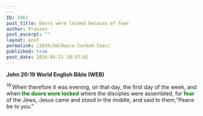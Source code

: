```yaml
---
---
ID: 5961
post_title: Doors were locked because of fear
author: Praison
post_excerpt: ""
layout: post
permalink: /2016/04/doors-locked-fear/
published: true
post_date: 2016-04-11 18:47:01
---
```

<p class="passage-display"><strong><span class="passage-display-bcv">John 20:19
</span><span class="passage-display-version">World English Bible (WEB)</span></strong></p>
<span id="en-WEB-26887" class="text John-20-19"><sup class="versenum">19 </sup>When therefore it was evening, on that day, the first day of the week, and when<span style="color: #008000;"><strong> the doors were locked</strong></span> where the disciples were assembled, for <span style="color: #008000;"><strong>fear</strong> </span>of the Jews, Jesus came and stood in the middle, and said to them,<span class="woj">“Peace be to you.”</span></span>

&nbsp;